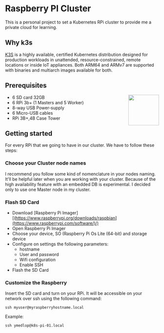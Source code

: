 # Raspberry PI Cluster

This is a personal project to set a Kubernetes RPi cluster to provide me a private cloud for learning.

## Why k3s
[K3S](https://k3s.io/) is a highly available, certified Kubernetes distribution designed for production workloads in unattended, resource-constrained, remote locations or inside IoT appliances. Both ARM64 and ARMv7 are supported with binaries and multiarch images available for both.

## Prerequisites
<img align="right" width="100" height="100" src="images/cluster-draft.jpg">

* 6 SD card 32GB
* 6 RPi 3b+ (1 Masters and 5 Worker)
* 8-way USB Power-supply
* 6 Micro-USB cables
* RPi 3B+,4B Case Tower

## Getting started
For every RPi that we going to have in our cluster. We have to follow these steps:

### Choose your Cluster node names
I recommend you follow some kind of nomenclature in your nodes naming. It'll be helpful later when you are working with your cluster.
Because of the high availability feature with an embedded DB is experimental. I decided only to use one Master node in my cluster.

### Flash SD Card
* Download [Raspberry Pi Imager][(https://www.raspberrypi.org/downloads/raspbian](https://www.raspberrypi.com/software/)/)
* Open Raspberry Pi Imager
* Choose your device, SO (Raspberry Pi Os Lite (64-bit) and storage device
* Configure on settings the following parameters:
  * hostname  
  * User and password
  * Wifi configuration
  * Enable SSH
* Flash the SD Card

### Customize the Raspberry
Insert the SD card and turn on your RPi. It will be accessible on your network over ssh using the following command:
```
ssh myuser@myraspberryhostname.local
```
Example:
```
ssh ymedlop@k8s-pi-01.local
```

